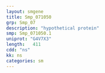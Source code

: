 ```yaml
---
layout: smgene
title: Smp_071050
grp: Smp_07
description: "hypothetical protein"
smp: Smp_071050.1
uniprot: "G4V7X3"
length:   411
cdd: "ns"
kk: ns
categories: sm
---
```

